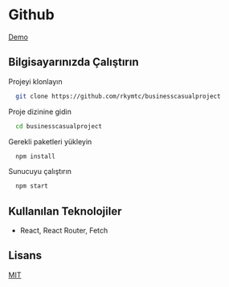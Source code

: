 # Github

[Demo](https://businesscasualproject.netlify.app)
## Bilgisayarınızda Çalıştırın

Projeyi klonlayın

```bash
  git clone https://github.com/rkymtc/businesscasualproject
```

Proje dizinine gidin

```bash
  cd businesscasualproject
```

Gerekli paketleri yükleyin

```bash
  npm install
```

Sunucuyu çalıştırın

```bash
  npm start
```

  
## Kullanılan Teknolojiler

- React, React Router, Fetch
 
 

  
## Lisans

[MIT](https://choosealicense.com/licenses/mit/)
